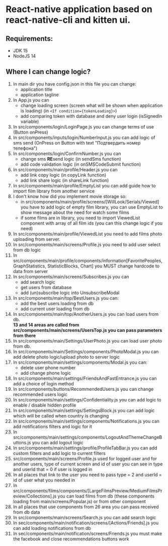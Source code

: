 # React-native application based on react-native-cli and kitten ui.

## Requirements:

- JDK 15
- NodeJS 14

## Where I can change logic?

1. In main dir you have config.json in this file you can change:
    - application title
    - application tagline
2. In App.js you can
    - change loading screen (screen what will be shown when application is loading) (in `<If condition={tokenLoading}>`)
    - add comparing token with database and deny user login (isSignedIn variable)
3. In src/components/login/LoginPage.js you can change terms of use (Button onPress)
4. In src/components/inputs/login/NumberInput.js you can add logic of sms send (OnPress on Button with text "Подтвердить
   номер телефона")
5. In src/components/login/ConfirmNumber.js you can
    - change sms **RE**send logic (in sendSms function)
    - add code validation logic (in onSMSCodeSubmit function)
6. In src/components/main/profile/Header.js you can
    - add link copy logic (in copyLink function)
    - add link share logic (in shareLink function)
7. In src/components/main/profile/EmptyList you can add guide how to import film library from another service
8. I don't know how did you implement movie storage so:
    - in src/components/main/profile/screens/[WillLook/Serials/Viewed] you have to add logic of empty film library, you
      can use EmptyList to show message about the need for watch some films
    - if some films are in library, you need to import ViewedList component with array of all film ids (you can this
      change logic if you need)
9. In src/components/main/profile/ViewedList you need to add films photo uploading from server.
10. In src/components/main/screens/Profile.js you need to add user select from db logic
11. In
    src/components/main/profile/components/information[FavoritePeoples, GraphStatistics, StatisticBlocks, Chart]
    you MUST change hardcode to data from server
12. In src/components/main/screens/Subscribes.js you can
    - add search logic
    - get users from database
    - add (un)subscribe logic into UnsubscribeModal
13. In src/components/main/top/BestUsers.js you can:
    - add the best users loading from db
    - add current user loading from db
14. In src/components/main/top/AnotherUsers.js you can load users from db. <br/>
    **13 and 14 areas are called from src/components/main/screens/UsersTop.js you can pass parameters from there** <br/>
15. In src/components/main/Settings/UserPhoto.js you can load user photo from db.
16. In src/components/main/Settings/components/PhotoModal.js you can add delete photo logic/upload photo to server logic
17. In src/components/main/settings/components/Modal.js you can:
    - delete user phone number
    - add change phone logic
18. In src/components/main/settings/FriendsAndFastEntrance.js you can add a choice of login method
19. In src/components/buttons/RecommendedUsers.js you can change recommended users logic
20. In src/components/main/settings/Confidentiality.js you can add logic to enable / disable hidden profile
21. In src/components/main/settings/SettingsBlock.js you can add logic which will be called when country is changing
22. In src/components/main/settings/components/Notifications.js you can add notifications filters and logic for it
23. In src/components/main/settings/components/LogoutAndThemeChangeButtons.js you can add logout logic
24. In src/components/main/settings/profile/ProfileTabBar.js you can add custom filters and add logic to current filters
25. src/components/main/screens/Profile.js used for logged user and for another users, type of current screen and id of
    user you can see in type and userId that = 0 if user is logged in
26. In all places that link to the user you need to pass type = 2 and userId = id of user what you needed in
27. In src/components/films/components/[LargeFilmsPreview/MediumFilmsPreview/Collections].js you can load films from
    db (these components loading from main/screens/Popular.js) or from other component
28. In all places that use components from 26 area you can pass received from db data
29. In src/components/main/screens/Search.js you can add search logic
30. In sec/components/main/notification/screens/[Actions/Friends].js you can add loading notifications from db
31. In sec/components/main/notification/screens/Friends.js you must make the facebook and close recommendations buttons
    work 